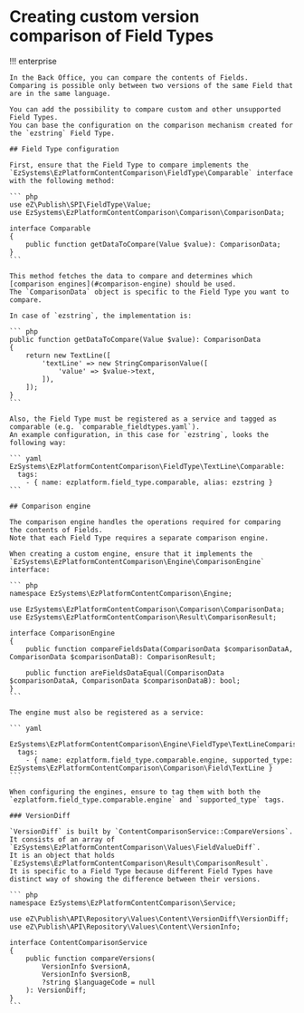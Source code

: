 # Creating custom version comparison of Field Types

!!! enterprise
    
    In the Back Office, you can compare the contents of Fields.
    Comparing is possible only between two versions of the same Field that are in the same language.
    
    You can add the possibility to compare custom and other unsupported Field Types.
    You can base the configuration on the comparison mechanism created for the `ezstring` Field Type.
    
    ## Field Type configuration
    
    First, ensure that the Field Type to compare implements the `EzSystems\EzPlatformContentComparison\FieldType\Comparable` interface with the following method:
    
    ``` php
    use eZ\Publish\SPI\FieldType\Value;
    use EzSystems\EzPlatformContentComparison\Comparison\ComparisonData;
    
    interface Comparable
    {
        public function getDataToCompare(Value $value): ComparisonData;
    }
    ```
    
    This method fetches the data to compare and determines which [comparison engines](#comparison-engine) should be used.
    The `ComparisonData` object is specific to the Field Type you want to compare.
    
    In case of `ezstring`, the implementation is:
    
    ``` php
    public function getDataToCompare(Value $value): ComparisonData
    {
        return new TextLine([
            'textLine' => new StringComparisonValue([
                'value' => $value->text,
            ]),
        ]);
    }
    ```
    
    Also, the Field Type must be registered as a service and tagged as comparable (e.g. `comparable_fieldtypes.yaml`).
    An example configuration, in this case for `ezstring`, looks the following way:
    
    ``` yaml
    EzSystems\EzPlatformContentComparison\FieldType\TextLine\Comparable:
      tags:
        - { name: ezplatform.field_type.comparable, alias: ezstring }
    ```
    
    ## Comparison engine
    
    The comparison engine handles the operations required for comparing the contents of Fields.
    Note that each Field Type requires a separate comparison engine.
    
    When creating a custom engine, ensure that it implements the `EzSystems\EzPlatformContentComparison\Engine\ComparisonEngine` interface:
    
    ``` php
    namespace EzSystems\EzPlatformContentComparison\Engine;
    
    use EzSystems\EzPlatformContentComparison\Comparison\ComparisonData;
    use EzSystems\EzPlatformContentComparison\Result\ComparisonResult;
    
    interface ComparisonEngine
    {
        public function compareFieldsData(ComparisonData $comparisonDataA, ComparisonData $comparisonDataB): ComparisonResult;
    
        public function areFieldsDataEqual(ComparisonData $comparisonDataA, ComparisonData $comparisonDataB): bool;
    }
    ```
    
    The engine must also be registered as a service:
    
    ``` yaml
    
    EzSystems\EzPlatformContentComparison\Engine\FieldType\TextLineComparisonEngine:
      tags:
        - { name: ezplatform.field_type.comparable.engine, supported_type: EzSystems\EzPlatformContentComparison\Comparison\Field\TextLine }
    ```
    
    When configuring the engines, ensure to tag them with both the `ezplatform.field_type.comparable.engine` and `supported_type` tags.
    
    ### VersionDiff
    
    `VersionDiff` is built by `ContentComparisonService::CompareVersions`.
    It consists of an array of `EzSystems\EzPlatformContentComparison\Values\FieldValueDiff`.
    It is an object that holds `EzSystems\EzPlatformContentComparison\Result\ComparisonResult`.
    It is specific to a Field Type because different Field Types have distinct way of showing the difference between their versions. 
    
    ``` php
    namespace EzSystems\EzPlatformContentComparison\Service;
    
    use eZ\Publish\API\Repository\Values\Content\VersionDiff\VersionDiff;
    use eZ\Publish\API\Repository\Values\Content\VersionInfo;
    
    interface ContentComparisonService
    {
        public function compareVersions(
            VersionInfo $versionA,
            VersionInfo $versionB,
            ?string $languageCode = null
        ): VersionDiff;
    }
    ```
